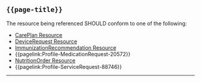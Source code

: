 ## <code>{{page-title}}</code>

The resource being referenced SHOULD conform to one of the following:

- [CarePlan Resource](https://hl7.org/fhir/R4/CarePlan.html)
- [DeviceRequest Resource](https://hl7.org/fhir/R4/devicerequest.html)
- [ImmunizationRecommendation Resource](https://hl7.org/fhir/R4/immunizationrecommendation.html)
- {{pagelink:Profile-MedicationRequest-20572}}
- [NutritionOrder Resource](https://hl7.org/fhir/R4/nutritionorder.html)
- {{pagelink:Profile-ServiceRequest-88746}}

---